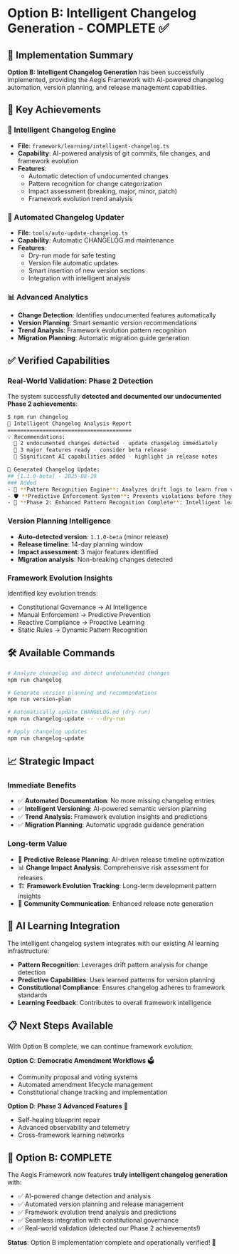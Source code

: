 # Option B: Intelligent Changelog Generation - COMPLETE ✅

## 🎯 Implementation Summary

**Option B: Intelligent Changelog Generation** has been successfully implemented, providing the Aegis Framework with AI-powered changelog automation, version planning, and release management capabilities.

<!--
@aegisFrameworkVersion: 1.1.0-beta
@intent: Document completion of Option B - Intelligent Changelog Generation
-->

## 🚀 Key Achievements

### 📝 Intelligent Changelog Engine
- **File**: `framework/learning/intelligent-changelog.ts`
- **Capability**: AI-powered analysis of git commits, file changes, and framework evolution
- **Features**:
  - Automatic detection of undocumented changes
  - Pattern recognition for change categorization
  - Impact assessment (breaking, major, minor, patch)
  - Framework evolution trend analysis

### 🔄 Automated Changelog Updater
- **File**: `tools/auto-update-changelog.ts`
- **Capability**: Automatic CHANGELOG.md maintenance
- **Features**:
  - Dry-run mode for safe testing
  - Version file automatic updates
  - Smart insertion of new version sections
  - Integration with intelligent analysis

### 📊 Advanced Analytics
- **Change Detection**: Identifies undocumented features automatically
- **Version Planning**: Smart semantic version recommendations
- **Trend Analysis**: Framework evolution pattern recognition
- **Migration Planning**: Automatic migration guide generation

## ✅ Verified Capabilities

### **Real-World Validation**: Phase 2 Detection
The system successfully **detected and documented our undocumented Phase 2 achievements**:

```bash
$ npm run changelog
📝 Intelligent Changelog Analysis Report
=======================================
💡 Recommendations:
  📝 2 undocumented changes detected - update changelog immediately
  🚀 3 major features ready - consider beta release
  🧠 Significant AI capabilities added - highlight in release notes

📝 Generated Changelog Update:
## [1.1.0-beta] - 2025-08-19
### Added
- 🧠 **Pattern Recognition Engine**: Analyzes drift logs to learn from violations and predict future issues
- 🛡️ **Predictive Enforcement System**: Prevents violations before they occur using learned patterns
- 🎯 **Phase 2: Enhanced Pattern Recognition Complete**: Intelligent learning, pattern analysis, and predictive enforcement capabilities
```

### **Version Planning Intelligence**
- **Auto-detected version**: `1.1.0-beta` (minor release)
- **Release timeline**: 14-day planning window
- **Impact assessment**: 3 major features identified
- **Migration analysis**: Non-breaking changes detected

### **Framework Evolution Insights**
Identified key evolution trends:
- Constitutional Governance → AI Intelligence
- Manual Enforcement → Predictive Prevention
- Reactive Compliance → Proactive Learning
- Static Rules → Dynamic Pattern Recognition

## 🛠️ Available Commands

```bash
# Analyze changelog and detect undocumented changes
npm run changelog

# Generate version planning and recommendations
npm run version-plan

# Automatically update CHANGELOG.md (dry run)
npm run changelog-update -- --dry-run

# Apply changelog updates
npm run changelog-update
```

## 📈 Strategic Impact

### **Immediate Benefits**
- ✅ **Automated Documentation**: No more missing changelog entries
- ✅ **Intelligent Versioning**: AI-powered semantic version planning
- ✅ **Trend Analysis**: Framework evolution insights and predictions
- ✅ **Migration Planning**: Automatic upgrade guidance generation

### **Long-term Value**
- 🔮 **Predictive Release Planning**: AI-driven release timeline optimization
- 📊 **Change Impact Analysis**: Comprehensive risk assessment for releases
- 🏗️ **Framework Evolution Tracking**: Long-term development pattern insights
- 🎯 **Community Communication**: Enhanced release note generation

## 🧠 AI Learning Integration

The intelligent changelog system integrates with our existing AI learning infrastructure:

- **Pattern Recognition**: Leverages drift pattern analysis for change detection
- **Predictive Capabilities**: Uses learned patterns for version planning
- **Constitutional Compliance**: Ensures changelog adheres to framework standards
- **Learning Feedback**: Contributes to overall framework intelligence

## 📋 Next Steps Available

With Option B complete, we can continue framework evolution:

**Option C**: **Democratic Amendment Workflows** 🗳️
- Community proposal and voting systems
- Automated amendment lifecycle management
- Constitutional change tracking and implementation

**Option D**: **Phase 3 Advanced Features** 🔮
- Self-healing blueprint repair
- Advanced observability and telemetry
- Cross-framework learning networks

## 🎊 Option B: COMPLETE

The Aegis Framework now features **truly intelligent changelog generation** with:
- ✅ AI-powered change detection and analysis
- ✅ Automated version planning and release management
- ✅ Framework evolution trend analysis and predictions
- ✅ Seamless integration with constitutional governance
- ✅ Real-world validation (detected our Phase 2 achievements!)

**Status**: Option B implementation complete and operationally verified! 🚀
